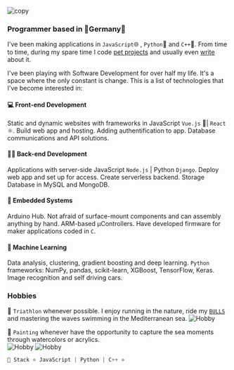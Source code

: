 ![copy](https://i.imgur.com/xFqFYnS.png) 
### Programmer based in 🍺Germany🍺 
I've been making applications in `JavaScript`🌐 , `Python`🐍 and `C++`🦾. From time to time, during my spare time I code [pet projects](/projects) and usually even [write](/posts) about it. 


   I've been playing with Software Development for over half my life. It's a space where the only constant is change. This is a list of technologies that I've become interested in: 

#### 💻 Front-end Development

Static and dynamic websites with frameworks in JavaScript `Vue.js` 💚| `React` ⚛️. Build web app and hosting. Adding authentification to app. Database communications and API solutions.

#### 👨‍💻 Back-end Development
Applications with server-side JavaScript `Node.js` | Python `Django`. Deploy web app and set up for access. Create serverless backend. Storage Database in MySQL and MongoDB.

#### 🤖 Embedded Systems
Arduino Hub. Not afraid of surface-mount components and can assembly anything by hand. ARM-based µControllers. Have developed firmware for maker applications coded in `C`.


#### 🧠 Machine Learning
Data analysis, clustering, gradient boosting and deep learning. `Python` frameworks: NumPy, pandas, scikit-learn, XGBoost, TensorFlow, Keras. Image recognition and self driving cars.

### Hobbies
💪 `Triathlon` whenever possible. I enjoy running in the nature, ride my <a href="https://www.tour-magazin.de/raeder/rennraeder/bulls-desert-falcon-pro/a27343.html">`BULLS`</a> and mastering the waves swimming in the Mediterranean sea. 
![Hobby](/triathlon.PNG)

🎨 `Painting` whenever have the opportunity to capture the sea moments through watercolors or acrylics.  
![Hobby](/watercolor1.PNG)
![Hobby](/watercolor2.PNG)

```javascript
🔨 Stack ⭐️ JavaScript | Python | C++ ⭐️
```
